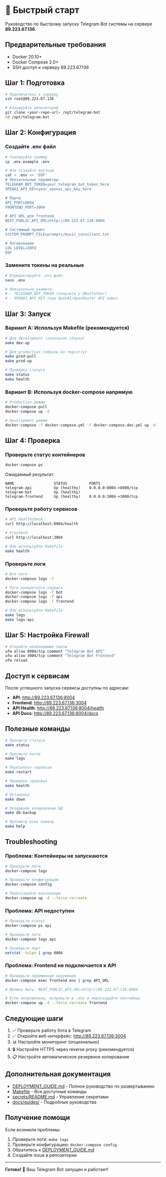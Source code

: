 # 🚀 Быстрый старт

Руководство по быстрому запуску Telegram Bot системы на сервере **89.223.67.136**.

## Предварительные требования

- Docker 20.10+
- Docker Compose 2.0+
- SSH доступ к серверу 89.223.67.136

## Шаг 1: Подготовка

```bash
# Подключитесь к серверу
ssh root@89.223.67.136

# Клонируйте репозиторий
git clone <your-repo-url> /opt/telegram-bot
cd /opt/telegram-bot
```

## Шаг 2: Конфигурация

### Создайте .env файл

```bash
# Скопируйте пример
cp .env.example .env

# Или создайте вручную
cat > .env << 'EOF'
# Обязательные параметры
TELEGRAM_BOT_TOKEN=your_telegram_bot_token_here
OPENAI_API_KEY=your_openai_api_key_here

# Порты
API_PORT=8004
FRONTEND_PORT=3004

# API URL для frontend
NEXT_PUBLIC_API_URL=http://89.223.67.136:8004

# Системный промпт
SYSTEM_PROMPT_FILE=prompts/music_consultant.txt

# Логирование
LOG_LEVEL=INFO
EOF
```

### Замените токены на реальные

```bash
# Отредактируйте .env файл
nano .env

# Обязательно укажите:
# - TELEGRAM_BOT_TOKEN (получите у @BotFather)
# - OPENAI_API_KEY (ваш OpenAI/OpenRouter API ключ)
```

## Шаг 3: Запуск

### Вариант A: Используя Makefile (рекомендуется)

```bash
# Для development (локальная сборка)
make dev-up

# Для production (образы из registry)
make prod-pull
make prod-up

# Проверка статуса
make status
make health
```

### Вариант B: Используя docker-compose напрямую

```bash
# Production режим
docker-compose pull
docker-compose up -d

# Development режим
docker-compose -f docker-compose.yml -f docker-compose.dev.yml up -d
```

## Шаг 4: Проверка

### Проверьте статус контейнеров

```bash
docker-compose ps
```

Ожидаемый результат:
```
NAME                  STATUS          PORTS
telegram-api          Up (healthy)    0.0.0.0:8004->8000/tcp
telegram-bot          Up (healthy)
telegram-frontend     Up (healthy)    0.0.0.0:3004->3000/tcp
```

### Проверьте работу сервисов

```bash
# API healthcheck
curl http://localhost:8004/health

# Frontend
curl http://localhost:3004

# Или используйте Makefile
make health
```

### Проверьте логи

```bash
# Все логи
docker-compose logs -f

# Логи конкретного сервиса
docker-compose logs -f bot
docker-compose logs -f api
docker-compose logs -f frontend

# Или используйте Makefile
make logs
make logs-api
```

## Шаг 5: Настройка Firewall

```bash
# Откройте необходимые порты
ufw allow 8004/tcp comment "Telegram Bot API"
ufw allow 3004/tcp comment "Telegram Bot Frontend"
ufw reload
```

## Доступ к сервисам

После успешного запуска сервисы доступны по адресам:

- **API**: http://89.223.67.136:8004
- **Frontend**: http://89.223.67.136:3004
- **API Health**: http://89.223.67.136:8004/health
- **API Docs**: http://89.223.67.136:8004/docs

## Полезные команды

```bash
# Просмотр статуса
make status

# Просмотр логов
make logs

# Перезапуск сервисов
make restart

# Проверка здоровья
make health

# Остановка
make down

# Резервное копирование БД
make db-backup

# Просмотр всех команд
make help
```

## Troubleshooting

### Проблема: Контейнеры не запускаются

```bash
# Проверьте логи
docker-compose logs

# Проверьте конфигурацию
docker-compose config

# Пересоздайте контейнеры
docker-compose up -d --force-recreate
```

### Проблема: API недоступен

```bash
# Проверьте статус
docker-compose ps api

# Проверьте логи
docker-compose logs api

# Проверьте порт
netstat -tulpn | grep 8004
```

### Проблема: Frontend не подключается к API

```bash
# Проверьте переменную окружения
docker-compose exec frontend env | grep API_URL

# Должно быть: NEXT_PUBLIC_API_URL=http://89.223.67.136:8004

# Если неправильно, исправьте в .env и пересоздайте контейнер
docker-compose up -d --force-recreate frontend
```

## Следующие шаги

1. ✅ Проверьте работу бота в Telegram
2. ✅ Откройте веб-интерфейс: http://89.223.67.136:3004
3. 📊 Настройте мониторинг (опционально)
4. 🔒 Настройте HTTPS через reverse proxy (рекомендуется)
5. 📋 Настройте автоматическое резервное копирование

## Дополнительная документация

- [DEPLOYMENT_GUIDE.md](DEPLOYMENT_GUIDE.md) - Полное руководство по развертыванию
- [Makefile](Makefile) - Все доступные команды
- [secrets/README.md](secrets/README.md) - Управление секретами
- [docs/guides/](docs/guides/) - Подробные руководства

## Получение помощи

Если возникли проблемы:

1. Проверьте логи: `make logs`
2. Проверьте конфигурацию: `docker-compose config`
3. Обратитесь к [DEPLOYMENT_GUIDE.md](DEPLOYMENT_GUIDE.md#troubleshooting)
4. Создайте issue в репозитории

---

**Готово! 🎉** Ваш Telegram Bot запущен и работает!
